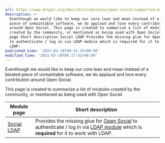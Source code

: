 ```yaml
---
url: https://www.drupal.org/docs/distributions/open-social/supported-modules
description: >-
  Eventhough we would like to keep our core lean and mean instead of a bloated
  piece of unmaintable software, we do applaud and love every contribution
  around Open Social. This page is created to summarize a list of modules
  created by the community, or mentioned as being used with Open Social. Module
  page Short description Social LDAP Provides the missing glue for Open Social
  to authenticate / log in via LDAP module which is required for it to work with
  LDAP.
published_time: '2021-03-19T08:15:33+00:00'
modified_time: '2021-03-19T08:17:41+00:00'
---
```

Eventhough we would like to keep our core lean and mean instead of a bloated piece of unmaintable software, we do applaud and love every contribution around Open Social.

This page is created to summarize a list of modules created by the community, or mentioned as being used with Open Social. 

| Module page                                                 | Short description                                                                                                                                                                                                  |
| ----------------------------------------------------------- | ------------------------------------------------------------------------------------------------------------------------------------------------------------------------------------------------------------------ |
| [Social LDAP](https://www.drupal.org/project/social%5Fldap) | Provides the missing glue for [Open Social](https://www.drupal.org/project/social) to authenticate / log in via [LDAP module](https://www.drupal.org/project/ldap) which is **required** for it to work with LDAP. |